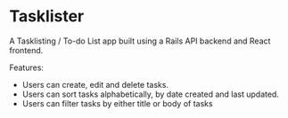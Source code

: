 Tasklister
======================

A Tasklisting / To-do List app built using a Rails API backend and React frontend. 

Features:
- Users can create, edit and delete tasks. 
- Users can sort tasks alphabetically, by date created and last updated.
- Users can filter tasks by either title or body of tasks


